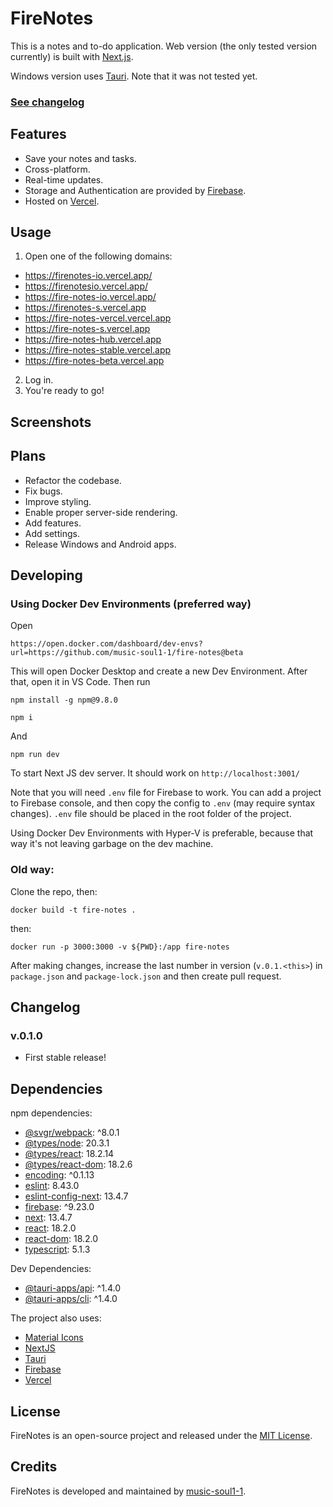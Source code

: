 # FireNotes

This is a notes and to-do application. Web version (the only tested version currently) is built with [Next.js](https://nextjs.org/).

Windows version uses [Tauri](https://tauri.app/). Note that it was not tested yet.

### [See changelog](ttps://github.com/music-soul1-1/fire-notes#changelog)

## Features
* Save your notes and tasks.
* Cross-platform.
* Real-time updates.
* Storage and Authentication are provided by [Firebase](https://firebase.google.com/).
* Hosted on [Vercel](https://vercel.com/).

## Usage
1. Open one of the following domains:
* https://firenotes-io.vercel.app/
* https://firenotesio.vercel.app/
* https://fire-notes-io.vercel.app/
* https://firenotes-s.vercel.app
* https://fire-notes-vercel.vercel.app
* https://fire-notes-s.vercel.app
* https://fire-notes-hub.vercel.app
* https://fire-notes-stable.vercel.app
* https://fire-notes-beta.vercel.app

2. Log in.
3. You're ready to go!

## Screenshots



## Plans
* Refactor the codebase.
* Fix bugs.
* Improve styling.
* Enable proper server-side rendering.
* Add features.
* Add settings.
* Release Windows and Android apps.

## Developing

### Using Docker Dev Environments (preferred way)

Open
```
https://open.docker.com/dashboard/dev-envs?url=https://github.com/music-soul1-1/fire-notes@beta
```

This will open Docker Desktop and create a new Dev Environment. After that, open it in VS Code.
Then run

```
npm install -g npm@9.8.0
```

```
npm i
```

And 

```
npm run dev
```
To start Next JS dev server. It should work on ```http://localhost:3001/```

Note that you will need `.env` file for Firebase to work. You can add a project to Firebase console, and then copy the config to `.env` (may require syntax changes). `.env` file should be placed in the root folder of the project.

Using Docker Dev Environments with Hyper-V is preferable, because that way it's not leaving garbage on the dev machine.

### Old way:

Clone the repo, then:

```
docker build -t fire-notes .
```

then:

```
docker run -p 3000:3000 -v ${PWD}:/app fire-notes
```

After making changes, increase the last number in version (`v.0.1.<this>`) in `package.json` and `package-lock.json` and then create pull request.


## Changelog

### v.0.1.0
* First stable release!

## Dependencies

npm dependencies:

* [@svgr/webpack](https://www.npmjs.com/package/@svgr/webpack): ^8.0.1
* [@types/node](https://www.npmjs.com/package/@types/node): 20.3.1
* [@types/react](https://www.npmjs.com/package/@types/react): 18.2.14
* [@types/react-dom](https://www.npmjs.com/package/@types/react-dom): 18.2.6
* [encoding](https://www.npmjs.com/package/encoding): ^0.1.13
* [eslint](https://www.npmjs.com/package/eslint): 8.43.0
* [eslint-config-next](https://www.npmjs.com/package/eslint-config-next): 13.4.7
* [firebase](https://www.npmjs.com/package/firebase): ^9.23.0
* [next](https://www.npmjs.com/package/next): 13.4.7
* [react](https://www.npmjs.com/package/react): 18.2.0
* [react-dom](https://www.npmjs.com/package/react-dom): 18.2.0
* [typescript](https://www.npmjs.com/package/typescript): 5.1.3

Dev Dependencies:

* [@tauri-apps/api](https://www.npmjs.com/package/@tauri-apps/api): ^1.4.0
* [@tauri-apps/cli](https://www.npmjs.com/package/@tauri-apps/cli): ^1.4.0

The project also uses:

* [Material Icons](https://fonts.google.com/icons?icon.set=Material+Icons)
* [NextJS](https://nextjs.org/)
* [Tauri](https://tauri.app/)
* [Firebase](https://firebase.google.com/)
* [Vercel](https://vercel.com/)


## License
FireNotes is an open-source project and released under the [MIT License](https://github.com/music-soul1-1/fire-notes/blob/main/LICENSE).

## Credits
FireNotes is developed and maintained by [music-soul1-1](https://github.com/music-soul1-1/).